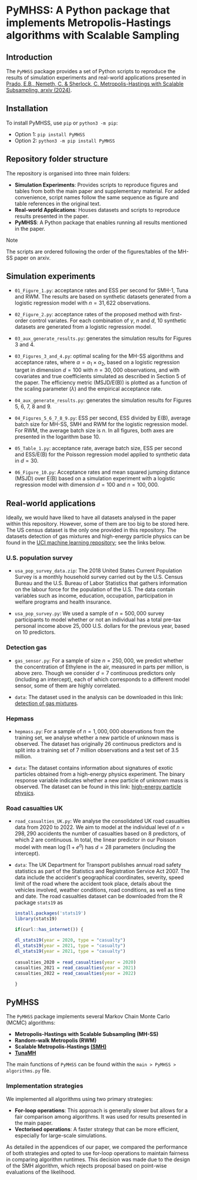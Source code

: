 # PyMHSS: A Python package that implements Metropolis-Hastings algorithms with Scalable Sampling

## Introduction
The `PyMHSS` package provides a set of Python scripts to reproduce the results of simulation experiments and real-world applications presented in [Prado, E.B., Nemeth, C. & Sherlock, C. Metropolis-Hastings with Scalable Subsampling. arxiv 
(2024)](https://arxiv.org/pdf/2407.19602).

## Installation
To install PyMHSS, use `pip` or `python3 -m pip`:

* Option 1: `pip install PyMHSS`
* Option 2: `python3 -m pip install PyMHSS`

## Repository folder structure

The repository is organised into three main folders:

* **Simulation Experiments**: Provides scripts to reproduce figures and tables from both the main paper and supplementary material. For added convenience, script names follow the same sequence as figure and table references in the original text.
* **Real-world Applications**: Houses datasets and scripts to reproduce results presented in the paper.
* **PyMHSS**: A Python package that enables running all results mentioned in the paper.

> [!NOTE]
> The scripts are ordered following the order of the figures/tables of the MH-SS paper on arxiv.

## Simulation experiments

* `01_Figure_1.py`: acceptance rates and ESS per second for SMH-1, Tuna and RWM. The results are based on synthetic datasets generated from a logistic regression model with $n = 31,622$ observations.

* `02_Figure_2.py`: acceptance rates of the proposed method with first-order control variates. For each combination of $\gamma$, $n$ and $d$, $10$ synthetic datasets are generated from a logistic regression model.

* `03_aux_generate_results.py`: generates the simulation results for Figures 3 and 4.

* `03_Figures_3_and_4.py`: optimal scaling for the MH-SS algorithms and acceptance rates, where $\alpha = \alpha_1 \times \alpha_2$, based on a logistic regression target in dimension $d=100$ with $n=30,000$ observations, and with covariates and true coefficients simulated as described in Section 5 of the paper. The efficiency metric (MSJD/E(B)) is plotted as a function of the scaling parameter ($\lambda$) and the empirical acceptance rate. 

* `04_aux_generate_results.py`: generates the simulation results for Figures 5, 6, 7, 8 and 9.

* `04_Figures_5_6_7_8_9.py`: ESS per second, ESS divided by E(B), average batch size for MH-SS, SMH and RWM for the logistic regression model. For RWM, the average batch size is $n$. In all figures, both axes are presented in the logarithm base 10.

* `05_Table_1.py`: acceptance rate, average batch size, ESS per second and ESS/E(B) for the Poisson regression model applied to synthetic data in $d=30$.
  
* `06_Figure_10.py`: Acceptance rates and mean squared jumping distance (MSJD) over E(B) based on a simulation experiment with a logistic regression model with dimension $d = 100$ and $n=100,000$.

## Real-world applications

Ideally, we would have liked to have all datasets analysed in the paper within this repository. However, some of them are too big to be stored here. The US census dataset is the only one provided in this repository. The datasets detection of gas mixtures and high-energy particle physics can be found in the [UCI machine learning repository](https://archive.ics.uci.edu/); see the links below.

### U.S. population survey 
* `usa_pop_survey_data.zip`: The 2018 United States Current Population Survey is a monthly household survey carried out by the U.S. Census Bureau and the U.S. Bureau of Labor Statistics that gathers information on the labour force for the population of the U.S. The data contain variables such as income, education, occupation, participation in welfare programs and health insurance.

* `usa_pop_survey.py`: We used a sample of $n = 500,000$ survey participants to model whether or not an individual has a total pre-tax personal income above $25,000$ U.S. dollars for the previous year, based on $10$ predictors.
  
### Detection gas
* `gas_sensor.py`: For a sample of size $n = 250,000$, we predict whether the concentration of Ethylene in the air, measured in parts per million, is above zero. Though we consider $d = 7$ continuous predictors only (including an intercept), each of which corresponds to a different model sensor, some of them are highly correlated.
  
* `data`: The dataset used in the analysis can be downloaded in this link: [detection of gas mixtures](https://archive.ics.uci.edu/dataset/322/gas+sensor+array+under+dynamic+gas+mixtures).

### Hepmass

* `hepmass.py`: For a sample of $n = 1, 000, 000$ observations from the training set, we analyse whether a new particle of unknown mass is observed. The dataset has originally $26$ continuous predictors and is split into a training set of $7$ million observations and a test set of $3.5$ million. 

* `data`: The dataset contains information about signatures of exotic particles obtained from a high-energy physics experiment. The binary response variable indicates whether a new particle of unknown mass is observed. The dataset can be found in this link: [high-energy particle physics](https://archive.ics.uci.edu/dataset/347/hepmass).

### Road casualties UK
* `road_casualties_UK.py`: We analyse the consolidated UK road casualties data from $2020$ to $2022$. We aim to model at the individual level of $n = 298,290$ accidents the number of casualties based on 8 predictors, of which 2 are continuous. In total, the linear predictor in our Poisson model with mean $\log(1 + e^{\eta})$ has $d=28$ parameters (including the intercept).

* `data`: The UK Department for Transport publishes annual road safety statistics as part of the Statistics and Registration Service Act 2007. The data include the accident's geographical coordinates, severity, speed limit of the road where the accident took place, details about the vehicles involved, weather conditions, road conditions, as well as time and date. The road casualties dataset can be downloaded from the R package `stats19` as

    ```r
    install.packages('stats19')
    library(stats19)
    
    if(curl::has_internet()) {
      
    dl_stats19(year = 2020, type = "casualty")
    dl_stats19(year = 2021, type = "casualty")
    dl_stats19(year = 2021, type = "casualty")
      
    casualties_2020 = read_casualties(year = 2020)
    casualties_2021 = read_casualties(year = 2021)
    casualties_2022 = read_casualties(year = 2022)
    
    }
    ```

## PyMHSS

The `PyMHSS` package implements several Markov Chain Monte Carlo (MCMC) algorithms:

* **Metropolis-Hastings with Scalable Subsampling (MH-SS)**
* **Random-walk Metropolis (RWM)**
* **Scalable Metropolis-Hastings [(SMH)](http://proceedings.mlr.press/v97/cornish19a/cornish19a.pdf)**
* **[TunaMH](https://proceedings.neurips.cc/paper/2020/file/e2a7555f7cabd6e31aef45cb8cda4999-Paper.pdf)**

The main functions of `PyMHSS` can be found within the `main > PyMHSS > algorithms.py` file.

### Implementation strategies

We implemented all algorithms using two primary strategies:

* **For-loop operations**: This approach is generally slower but allows for a fair comparison among algorithms. It was used for results presented in the main paper.
* **Vectorised operations**: A faster strategy that can be more efficient, especially for large-scale simulations.

As detailed in the appendices of our paper, we compared the performance of both strategies and opted to use for-loop operations to maintain fairness in comparing algorithm runtimes. This decision was made due to the design of the SMH algorithm, which rejects proposal based on point-wise evaluations of the likelihood.
